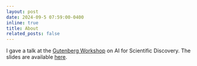 ```yaml
---
layout: post
date: 2024-09-5 07:59:00-0400
inline: true
title: About
related_posts: false
---
```



I gave a talk at the <a href="https://gutenberg-workshops.uni-mainz.de/ai-for-scientific-discovery/">  Gutenberg Workshop<a> on AI for Scientific Discovery. The slides are 
available <a href="assets/pdf/Gutenberg.pdf"> here<a>.